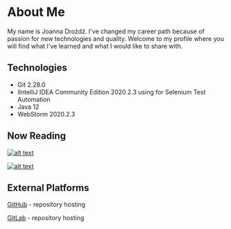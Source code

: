 # About Me
My name is Joanna Drożdż. I've changed my career path because of passion for new technologies and quality.
Welcome to my profile where you will find what I've learned and  what I would like to share with.

## Technologies
- Git 2.28.0
- IIntelliJ IDEA Community Edition 2020.2.3 using for Selenium Test Automation
- Java 12
- WebStorm 2020.2.3

## Now Reading
[![alt text](https://i.gr-assets.com/images/S/compressed.photo.goodreads.com/books/1578055805l/50260579._SX318_.jpg)](https://ksiegarnia.pwn.pl/Automatyzacja-testow,804413689,p.html)

[![alt text](https://static01.helion.com.pl/global/okladki/326x466/e_1evn.png)](https://www.empik.com/pasja-testowania-jadczyk-krzysztof,p1237816598,ebooki-i-mp3-p)

## External Platforms

[GitHub](https://github.com/) - repository hosting

[GitLab](https://gitlab.com) - repository hosting
